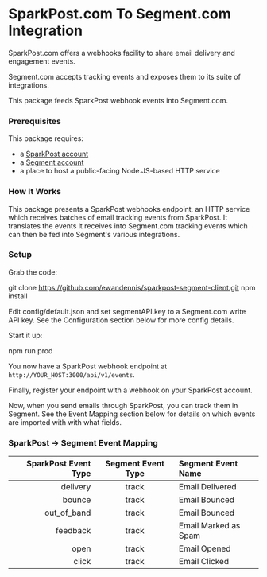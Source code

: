 # SparkPost.com To Segment.com Integration

SparkPost.com offers a webhooks facility to share email delivery and engagement events.

Segment.com accepts tracking events and exposes them to its suite of integrations.

This package feeds SparkPost webhook events into Segment.com.

### Prerequisites

This package requires:

* a [SparkPost account](https://app.sparkpost.com/sign-up)
* a [Segment account](https://segment.com/signup)
* a place to host a public-facing Node.JS-based HTTP service

### How It Works

This package presents a SparkPost webhooks endpoint, an HTTP service which receives batches of email tracking events from SparkPost.  It translates the events it receives into Segment.com tracking events which can then be fed into Segment's various integrations.

### Setup

Grab the code:

  git clone https://github.com/ewandennis/sparkpost-segment-client.git
  npm install

Edit config/default.json and set segmentAPI.key to a Segment.com write API key.  See the Configuration section below for more config details.

Start it up:

  npm run prod

You now have a SparkPost webhook endpoint at ```http://YOUR_HOST:3000/api/v1/events```.

Finally, register your endpoint with a webhook on your SparkPost account.

Now, when you send emails through SparkPost, you can track them in Segment.  See the Event Mapping section below for details on which events are imported with with what fields.

### SparkPost -> Segment Event Mapping

SparkPost Event Type | Segment Event Type | Segment Event Name
--------------------:|:------------------:|:------------------
delivery             | track              | Email Delivered
bounce               | track              | Email Bounced
out_of_band          | track              | Email Bounced
feedback             | track              | Email Marked as Spam
open                 | track              | Email Opened
click                | track              | Email Clicked
